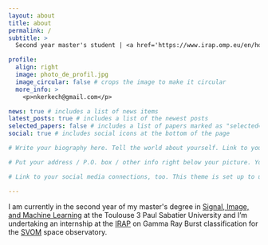 ```yaml
---
layout: about
title: about
permalink: /
subtitle: >
  Second year master's student | <a href='https://www.irap.omp.eu/en/homepage-en/'>IRAP</a> intern.

profile:
  align: right
  image: photo_de_profil.jpg
  image_circular: false # crops the image to make it circular
  more_info: >
    <p>nkerkech@gmail.com</p>

news: true # includes a list of news items
latest_posts: true # includes a list of the newest posts
selected_papers: false # includes a list of papers marked as "selected={true}"
social: true # includes social icons at the bottom of the page

# Write your biography here. Tell the world about yourself. Link to your favorite [subreddit](http://reddit.com). You can put a picture in, too. The code is already in, just name your picture `prof_pic.jpg` and put it in the `img/` folder.

# Put your address / P.O. box / other info right below your picture. You can also disable any of these elements by editing `profile` property of the YAML header of your `_pages/about.md`. Edit `_bibliography/papers.bib` and Jekyll will render your [publications page](/al-folio/publications/) automatically.

# Link to your social media connections, too. This theme is set up to use [Font Awesome icons](https://fontawesome.com/) and [Academicons](https://jpswalsh.github.io/academicons/), like the ones below. Add your Facebook, Twitter, LinkedIn, Google Scholar, or just disable all of them.

---
```


I am currently in the second year of my master's degree in <a href='https://www.univ-tlse3.fr/decouvrir-nos-diplomes/master-parcours-signal-image-et-apprentissage-automatique-sia2'>Signal, Image, and Machine Learning</a> at the Toulouse 3 Paul Sabatier University and I’m undertaking an internship at the <a href='https://www.irap.omp.eu/en/homepage-en/'>IRAP</a> on Gamma Ray Burst classification for the <a href='https://www.eoportal.org/satellite-missions/svom#scientific-objectives'>SVOM</a> space observatory.
